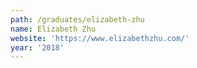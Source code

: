 ```yaml
---
path: /graduates/elizabeth-zhu
name: Elizabeth Zhu
website: 'https://www.elizabethzhu.com/'
year: '2018'
---
```


